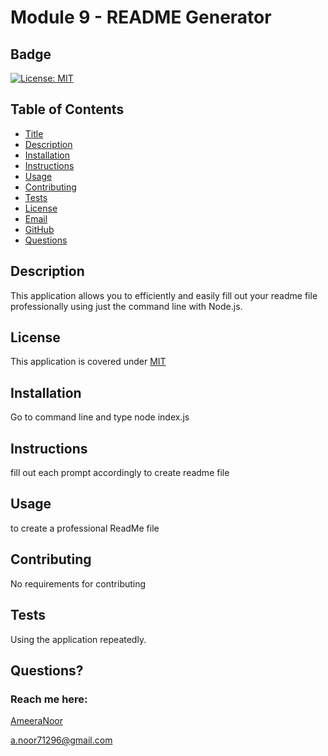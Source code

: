 # Module 9 - README Generator
## Badge
[![License: MIT](https://img.shields.io/badge/License-MIT-yellow.svg)](https://opensource.org/licenses/MIT)

## Table of Contents 
 * [Title](#Title)
 * [Description](#Description)
 * [Installation](#Installation)
 * [Instructions](#Instructions)
 * [Usage](#Usage)
 * [Contributing](#Contributing)
 * [Tests](#Tests)
 * [License](#License)
 * [Email](#Email)
 * [GitHub](#GitHub)
 * [Questions](#Questions)

## Description 
 This application allows you to efficiently and easily fill out your readme file professionally using just the command line with Node.js.

## License 
This application is covered under [MIT](https://opensource.org/licenses/MIT)

## Installation 
 Go to command line and type node index.js

## Instructions 
 fill out each prompt accordingly to create readme file

## Usage 
 to create a professional ReadMe file

## Contributing 
 No requirements for contributing

## Tests 
 Using the application repeatedly.

## Questions?
### Reach me here:
[AmeeraNoor](https://github.com/AmeeraNoor)

a.noor71296@gmail.com
  
